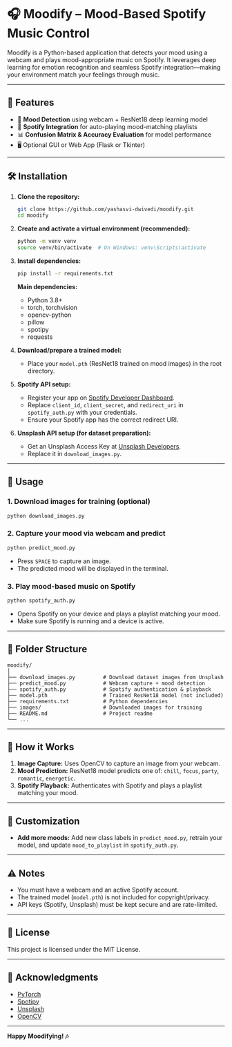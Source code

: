 # 🎧 Moodify – Mood-Based Spotify Music Control

Moodify is a Python-based application that detects your mood using a webcam and plays mood-appropriate music on Spotify. It leverages deep learning for emotion recognition and seamless Spotify integration—making your environment match your feelings through music.

---

## 🌟 Features

- 🧠 **Mood Detection** using webcam + ResNet18 deep learning model
- 🎵 **Spotify Integration** for auto-playing mood-matching playlists
- 📊 **Confusion Matrix & Accuracy Evaluation** for model performance
- 🖥️ Optional GUI or Web App (Flask or Tkinter)

---

## 🛠️ Installation

1. **Clone the repository:**
   ```bash
   git clone https://github.com/yashasvi-dwivedi/moodify.git
   cd moodify
   ```

2. **Create and activate a virtual environment (recommended):**
   ```bash
   python -m venv venv
   source venv/bin/activate  # On Windows: venv\Scripts\activate
   ```

3. **Install dependencies:**
   ```bash
   pip install -r requirements.txt
   ```
   **Main dependencies:**
   - Python 3.8+
   - torch, torchvision
   - opencv-python
   - pillow
   - spotipy
   - requests

4. **Download/prepare a trained model:**
   - Place your `model.pth` (ResNet18 trained on mood images) in the root directory.

5. **Spotify API setup:**
   - Register your app on [Spotify Developer Dashboard](https://developer.spotify.com/dashboard/applications).
   - Replace `client_id`, `client_secret`, and `redirect_uri` in `spotify_auth.py` with your credentials.
   - Ensure your Spotify app has the correct redirect URI.

6. **Unsplash API setup (for dataset preparation):**
   - Get an Unsplash Access Key at [Unsplash Developers](https://unsplash.com/developers).
   - Replace it in `download_images.py`.

---

## 🚀 Usage

### 1. Download images for training (optional)
```bash
python download_images.py
```

### 2. Capture your mood via webcam and predict
```bash
python predict_mood.py
```
- Press `SPACE` to capture an image.
- The predicted mood will be displayed in the terminal.

### 3. Play mood-based music on Spotify
```bash
python spotify_auth.py
```
- Opens Spotify on your device and plays a playlist matching your mood.
- Make sure Spotify is running and a device is active.

---

## 📁 Folder Structure

```
moodify/
│
├── download_images.py         # Download dataset images from Unsplash
├── predict_mood.py            # Webcam capture + mood detection
├── spotify_auth.py            # Spotify authentication & playback
├── model.pth                  # Trained ResNet18 model (not included)
├── requirements.txt           # Python dependencies
├── images/                    # Downloaded images for training
├── README.md                  # Project readme
└── ...
```

---

## 🤖 How it Works

1. **Image Capture:** Uses OpenCV to capture an image from your webcam.
2. **Mood Prediction:** ResNet18 model predicts one of: `chill`, `focus`, `party`, `romantic`, `energetic`.
3. **Spotify Playback:** Authenticates with Spotify and plays a playlist matching your mood.

---

## 📝 Customization

- **Add more moods:** Add new class labels in `predict_mood.py`, retrain your model, and update `mood_to_playlist` in `spotify_auth.py`.

---

## ⚠️ Notes

- You must have a webcam and an active Spotify account.
- The trained model (`model.pth`) is not included for copyright/privacy.
- API keys (Spotify, Unsplash) must be kept secure and are rate-limited.

---

## 📜 License

This project is licensed under the MIT License.

---

## 🙏 Acknowledgments

- [PyTorch](https://pytorch.org/)
- [Spotipy](https://spotipy.readthedocs.io/)
- [Unsplash](https://unsplash.com/developers)
- [OpenCV](https://opencv.org/)

---

**Happy Moodifying! 🎶**
